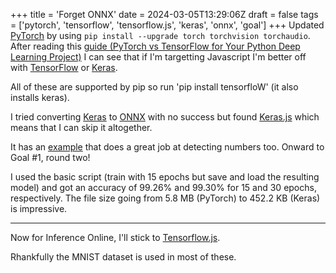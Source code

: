 +++
title = 'Forget ONNX'
date = 2024-03-05T13:29:06Z
draft = false
tags = ['pytorch', 'tensorflow', 'tensorflow.js', 'keras', 'onnx', 'goal']
+++
Updated [PyTorch](https://pytorch.org/) by using `pip install --upgrade torch torchvision torchaudio`.
After reading this [guide (PyTorch vs TensorFlow for Your Python Deep Learning Project)](https://realpython.com/pytorch-vs-tensorflow/) I can see that if I'm targetting Javascript I'm better off with [TensorFlow](https://www.tensorflow.org/) or [Keras](https://keras.io/).

All of these are supported by pip so run 'pip install tensorfloW' (it also installs keras).

I tried converting [Keras](https://keras.io/) to [ONNX](https://onnx.ai/) with no success but found [Keras.js](https://transcranial.github.io/keras-js/) which means that I can skip it altogether.

It has an [example](https://transcranial.github.io/keras-js/#/mnist-cnn) that does a great job at detecting numbers too. Onward to Goal #1, round two!

I used the basic script (train with 15 epochs but save and load the resulting model) and got an accuracy of 99.26% and 99.30% for 15 and 30 epochs, respectively. The file size going from 5.8 MB (PyTorch) to 452.2 KB (Keras) is impressive.

---

Now for Inference Online, I'll stick to [Tensorflow.js](https://www.tensorflow.org/js).

Rhankfully the MNIST dataset is used in most of these.

